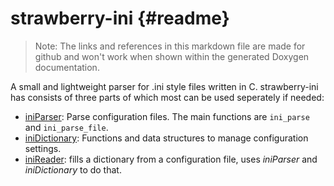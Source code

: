 strawberry-ini {#readme}
==============

> Note: The links and references in this markdown file are made
> for github and won't work when shown within the generated
> Doxygen documentation.

A small and lightweight parser for .ini style files written in C.
strawberry-ini has consists of three parts of which most can be used 
seperately if needed:

- [iniParser](include/ini_parser.h): Parse configuration files.
  The main functions are `ini_parse` and `ini_parse_file`.
- [iniDictionary](include/ini_dictionary.h):
  Functions and data structures to manage configuration settings.
- [iniReader](include/ini_reader.h): fills a dictionary from a
  configuration file, uses *iniParser* and *iniDictionary* to do that.
